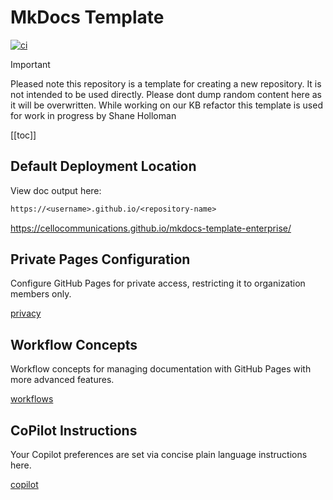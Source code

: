 # MkDocs Template

[![ci](https://github.com/CelloCommunications/mkdocs-template-enterprise/actions/workflows/ci.yml/badge.svg)](https://github.com/CelloCommunications/mkdocs-template-enterprise/actions/workflows/ci.yml)

> [!IMPORTANT]
> Pleased note this repository is a template for creating a new repository.
> It is not intended to be used directly. Please dont dump random content here as it will be overwritten.
> While working on our KB refactor this template is used for work in progress by Shane Holloman

[[toc]]

## Default Deployment Location

View doc output here:

```txt
https://<username>.github.io/<repository-name>
```

<https://cellocommunications.github.io/mkdocs-template-enterprise/>

## Private Pages Configuration

Configure GitHub Pages for private access, restricting it to organization members only.

[privacy](notes/privacy.md)

## Workflow Concepts

Workflow concepts for managing documentation with GitHub Pages with more advanced features.

[workflows](notes/workflows.md)

## CoPilot Instructions

Your Copilot preferences are set via concise plain language instructions here.

[copilot](.github/copilot-instructions.md)
